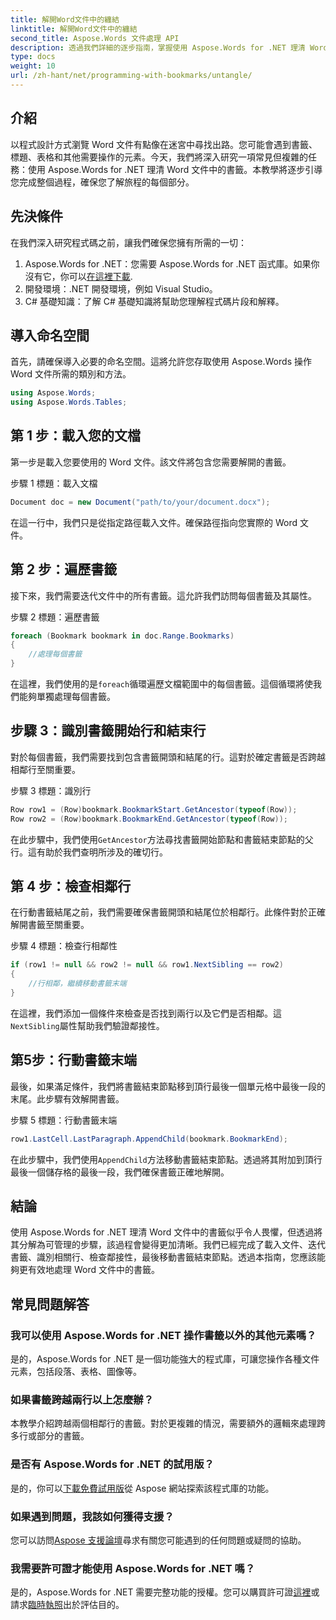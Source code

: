 ```yaml
---
title: 解開Word文件中的纏結
linktitle: 解開Word文件中的纏結
second_title: Aspose.Words 文件處理 API
description: 透過我們詳細的逐步指南，掌握使用 Aspose.Words for .NET 理清 Word 文件中的書籤的方法。非常適合 .NET 開發人員。
type: docs
weight: 10
url: /zh-hant/net/programming-with-bookmarks/untangle/
---
```

## 介紹

以程式設計方式瀏覽 Word 文件有點像在迷宮中尋找出路。您可能會遇到書籤、標題、表格和其他需要操作的元素。今天，我們將深入研究一項常見但複雜的任務：使用 Aspose.Words for .NET 理清 Word 文件中的書籤。本教學將逐步引導您完成整個過程，確保您了解旅程的每個部分。

## 先決條件

在我們深入研究程式碼之前，讓我們確保您擁有所需的一切：

1.  Aspose.Words for .NET：您需要 Aspose.Words for .NET 函式庫。如果你沒有它，你可以[在這裡下載](https://releases.aspose.com/words/net/).
2. 開發環境：.NET 開發環境，例如 Visual Studio。
3. C# 基礎知識：了解 C# 基礎知識將幫助您理解程式碼片段和解釋。

## 導入命名空間

首先，請確保導入必要的命名空間。這將允許您存取使用 Aspose.Words 操作 Word 文件所需的類別和方法。

```csharp
using Aspose.Words;
using Aspose.Words.Tables;
```

## 第 1 步：載入您的文檔

第一步是載入您要使用的 Word 文件。該文件將包含您需要解開的書籤。

步驟 1 標題：載入文檔

```csharp
Document doc = new Document("path/to/your/document.docx");
```

在這一行中，我們只是從指定路徑載入文件。確保路徑指向您實際的 Word 文件。

## 第 2 步：遍歷書籤

接下來，我們需要迭代文件中的所有書籤。這允許我們訪問每個書籤及其屬性。

步驟 2 標題：遍歷書籤

```csharp
foreach (Bookmark bookmark in doc.Range.Bookmarks)
{
    //處理每個書籤
}
```

在這裡，我們使用的是`foreach`循環遍歷文檔範圍中的每個書籤。這個循環將使我們能夠單獨處理每個書籤。

## 步驟 3：識別書籤開始行和結束行

對於每個書籤，我們需要找到包含書籤開頭和結尾的行。這對於確定書籤是否跨越相鄰行至關重要。

步驟 3 標題：識別行

```csharp
Row row1 = (Row)bookmark.BookmarkStart.GetAncestor(typeof(Row));
Row row2 = (Row)bookmark.BookmarkEnd.GetAncestor(typeof(Row));
```

在此步驟中，我們使用`GetAncestor`方法尋找書籤開始節點和書籤結束節點的父行。這有助於我們查明所涉及的確切行。

## 第 4 步：檢查相鄰行

在行動書籤結尾之前，我們需要確保書籤開頭和結尾位於相鄰行。此條件對於正確解開書籤至關重要。

步驟 4 標題：檢查行相鄰性

```csharp
if (row1 != null && row2 != null && row1.NextSibling == row2)
{
    //行相鄰，繼續移動書籤末端
}
```

在這裡，我們添加一個條件來檢查是否找到兩行以及它們是否相鄰。這`NextSibling`屬性幫助我們驗證鄰接性。

## 第5步：行動書籤末端

最後，如果滿足條件，我們將書籤結束節點移到頂行最後一個單元格中最後一段的末尾。此步驟有效解開書籤。

步驟 5 標題：行動書籤末端

```csharp
row1.LastCell.LastParagraph.AppendChild(bookmark.BookmarkEnd);
```

在此步驟中，我們使用`AppendChild`方法移動書籤結束節點。透過將其附加到頂行最後一個儲存格的最後一段，我們確保書籤正確地解開。

## 結論

使用 Aspose.Words for .NET 理清 Word 文件中的書籤似乎令人畏懼，但透過將其分解為可管理的步驟，該過程會變得更加清晰。我們已經完成了載入文件、迭代書籤、識別相關行、檢查鄰接性，最後移動書籤結束節點。透過本指南，您應該能夠更有效地處理 Word 文件中的書籤。

## 常見問題解答

### 我可以使用 Aspose.Words for .NET 操作書籤以外的其他元素嗎？

是的，Aspose.Words for .NET 是一個功能強大的程式庫，可讓您操作各種文件元素，包括段落、表格、圖像等。

### 如果書籤跨越兩行以上怎麼辦？

本教學介紹跨越兩個相鄰行的書籤。對於更複雜的情況，需要額外的邏輯來處理跨多行或部分的書籤。

### 是否有 Aspose.Words for .NET 的試用版？

是的，你可以[下載免費試用版](https://releases.aspose.com/)從 Aspose 網站探索該程式庫的功能。

### 如果遇到問題，我該如何獲得支援？

您可以訪問[Aspose 支援論壇](https://forum.aspose.com/c/words/8)尋求有關您可能遇到的任何問題或疑問的協助。

### 我需要許可證才能使用 Aspose.Words for .NET 嗎？

是的，Aspose.Words for .NET 需要完整功能的授權。您可以購買許可證[這裡](https://purchase.aspose.com/buy)或請求[臨時執照](https://purchase.aspose.com/temporary-license)出於評估目的。